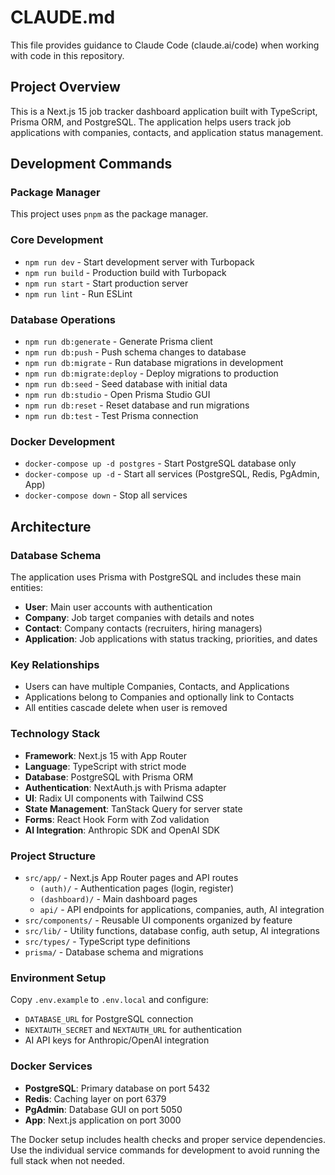 # CLAUDE.md

This file provides guidance to Claude Code (claude.ai/code) when working with code in this repository.

## Project Overview

This is a Next.js 15 job tracker dashboard application built with TypeScript, Prisma ORM, and PostgreSQL. The application helps users track job applications with companies, contacts, and application status management.

## Development Commands

### Package Manager
This project uses `pnpm` as the package manager.

### Core Development
- `npm run dev` - Start development server with Turbopack
- `npm run build` - Production build with Turbopack  
- `npm run start` - Start production server
- `npm run lint` - Run ESLint

### Database Operations
- `npm run db:generate` - Generate Prisma client
- `npm run db:push` - Push schema changes to database
- `npm run db:migrate` - Run database migrations in development
- `npm run db:migrate:deploy` - Deploy migrations to production
- `npm run db:seed` - Seed database with initial data
- `npm run db:studio` - Open Prisma Studio GUI
- `npm run db:reset` - Reset database and run migrations
- `npm run db:test` - Test Prisma connection

### Docker Development
- `docker-compose up -d postgres` - Start PostgreSQL database only
- `docker-compose up -d` - Start all services (PostgreSQL, Redis, PgAdmin, App)
- `docker-compose down` - Stop all services

## Architecture

### Database Schema
The application uses Prisma with PostgreSQL and includes these main entities:
- **User**: Main user accounts with authentication
- **Company**: Job target companies with details and notes
- **Contact**: Company contacts (recruiters, hiring managers)
- **Application**: Job applications with status tracking, priorities, and dates

### Key Relationships
- Users can have multiple Companies, Contacts, and Applications
- Applications belong to Companies and optionally link to Contacts
- All entities cascade delete when user is removed

### Technology Stack
- **Framework**: Next.js 15 with App Router
- **Language**: TypeScript with strict mode
- **Database**: PostgreSQL with Prisma ORM
- **Authentication**: NextAuth.js with Prisma adapter
- **UI**: Radix UI components with Tailwind CSS
- **State Management**: TanStack Query for server state
- **Forms**: React Hook Form with Zod validation
- **AI Integration**: Anthropic SDK and OpenAI SDK

### Project Structure
- `src/app/` - Next.js App Router pages and API routes
  - `(auth)/` - Authentication pages (login, register)
  - `(dashboard)/` - Main dashboard pages
  - `api/` - API endpoints for applications, companies, auth, AI integration
- `src/components/` - Reusable UI components organized by feature
- `src/lib/` - Utility functions, database config, auth setup, AI integrations
- `src/types/` - TypeScript type definitions
- `prisma/` - Database schema and migrations

### Environment Setup
Copy `.env.example` to `.env.local` and configure:
- `DATABASE_URL` for PostgreSQL connection
- `NEXTAUTH_SECRET` and `NEXTAUTH_URL` for authentication
- AI API keys for Anthropic/OpenAI integration

### Docker Services
- **PostgreSQL**: Primary database on port 5432
- **Redis**: Caching layer on port 6379  
- **PgAdmin**: Database GUI on port 5050
- **App**: Next.js application on port 3000

The Docker setup includes health checks and proper service dependencies. Use the individual service commands for development to avoid running the full stack when not needed.